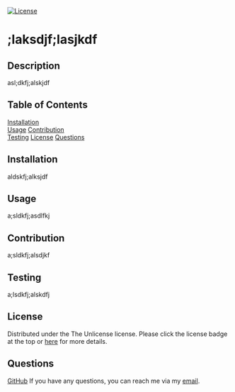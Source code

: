 [![License](https://img.shields.io/badge/license-Unlicense-blue.svg)](https://choosealicense.com/licenses/unlicense/)

# ;laksdjf;lasjkdf

## Description

asl;dkfj;alskjdf

## Table of Contents

[Installation](#installation)	
[Usage](#usage)	
[Contribution](#contribution)	
[Testing](#testing)	
[License](#license)	
[Questions](#questions)	


## Installation

aldskfj;alksjdf

## Usage

a;sldkfj;asdlfkj

## Contribution

a;sldkfj;alsdjkf

## Testing

a;lsdkfj;alskdfj

## License

Distributed under the The Unlicense license.
Please click the license badge at the top or [here](https://choosealicense.com/licenses/unlicense/) for more details.

## Questions

[GitHub](https://github.com/;laskdjf;lajskdf)
If you have any questions, you can reach me via my [email](;alksdjf;lakdsjf).